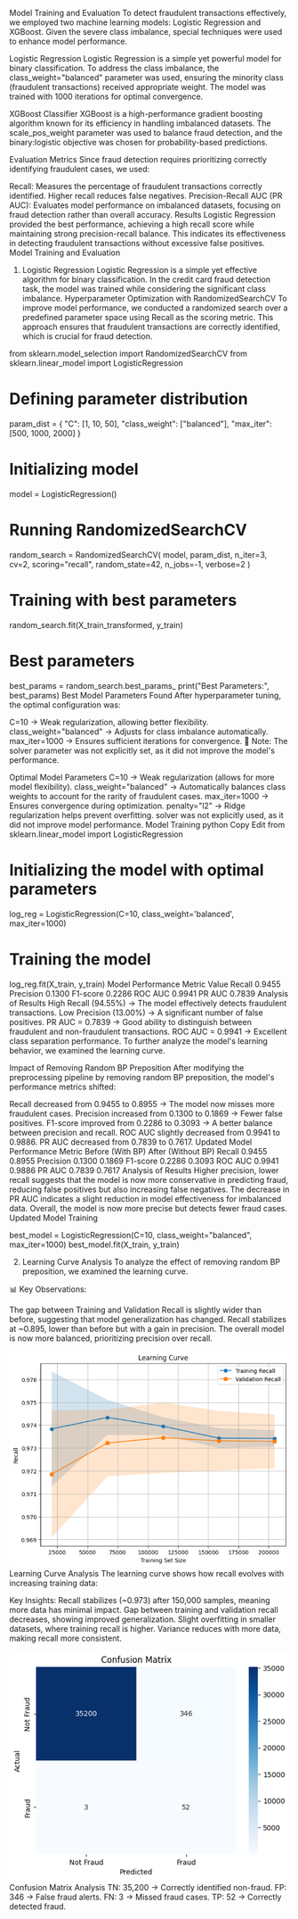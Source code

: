Model Training and Evaluation
To detect fraudulent transactions effectively, we employed two machine learning models: Logistic Regression and XGBoost. Given the severe class imbalance, special techniques were used to enhance model performance.

Logistic Regression
Logistic Regression is a simple yet powerful model for binary classification. To address the class imbalance, the class_weight="balanced" parameter was used, ensuring the minority class (fraudulent transactions) received appropriate weight. The model was trained with 1000 iterations for optimal convergence.

XGBoost Classifier
XGBoost is a high-performance gradient boosting algorithm known for its efficiency in handling imbalanced datasets. The scale_pos_weight parameter was used to balance fraud detection, and the binary:logistic objective was chosen for probability-based predictions.

Evaluation Metrics
Since fraud detection requires prioritizing correctly identifying fraudulent cases, we used:

Recall: Measures the percentage of fraudulent transactions correctly identified. Higher recall reduces false negatives.
Precision-Recall AUC (PR AUC): Evaluates model performance on imbalanced datasets, focusing on fraud detection rather than overall accuracy.
Results
Logistic Regression provided the best performance, achieving a high recall score while maintaining strong precision-recall balance. This indicates its effectiveness in detecting fraudulent transactions without excessive false positives.
Model Training and Evaluation
1. Logistic Regression
Logistic Regression is a simple yet effective algorithm for binary classification. In the credit card fraud detection task, the model was trained while considering the significant class imbalance.
Hyperparameter Optimization with RandomizedSearchCV
To improve model performance, we conducted a randomized search over a predefined parameter space using Recall as the scoring metric. This approach ensures that fraudulent transactions are correctly identified, which is crucial for fraud detection.


from sklearn.model_selection import RandomizedSearchCV
from sklearn.linear_model import LogisticRegression

# Defining parameter distribution
param_dist = {
    "C": [1, 10, 50],
    "class_weight": ["balanced"],
    "max_iter": [500, 1000, 2000]
}

# Initializing model
model = LogisticRegression()

# Running RandomizedSearchCV
random_search = RandomizedSearchCV(
    model, param_dist, n_iter=3, cv=2, scoring="recall", 
    random_state=42, n_jobs=-1, verbose=2
)

# Training with best parameters
random_search.fit(X_train_transformed, y_train)

# Best parameters
best_params = random_search.best_params_
print("Best Parameters:", best_params)
Best Model Parameters Found
After hyperparameter tuning, the optimal configuration was:

C=10 → Weak regularization, allowing better flexibility.
class_weight="balanced" → Adjusts for class imbalance automatically.
max_iter=1000 → Ensures sufficient iterations for convergence.
🚀 Note: The solver parameter was not explicitly set, as it did not improve the model's performance.

Optimal Model Parameters
C=10 → Weak regularization (allows for more model flexibility).
class_weight="balanced" → Automatically balances class weights to account for the rarity of fraudulent cases.
max_iter=1000 → Ensures convergence during optimization.
penalty="l2" → Ridge regularization helps prevent overfitting.
solver was not explicitly used, as it did not improve model performance.
Model Training
python
Copy
Edit
from sklearn.linear_model import LogisticRegression

# Initializing the model with optimal parameters
log_reg = LogisticRegression(C=10, class_weight='balanced', max_iter=1000)

# Training the model
log_reg.fit(X_train, y_train)
Model Performance
Metric	Value
Recall	0.9455
Precision	0.1300
F1-score	0.2286
ROC AUC	0.9941
PR AUC	0.7839
Analysis of Results
High Recall (94.55%) → The model effectively detects fraudulent transactions.
Low Precision (13.00%) → A significant number of false positives.
PR AUC = 0.7839 → Good ability to distinguish between fraudulent and non-fraudulent transactions.
ROC AUC = 0.9941 → Excellent class separation performance.
To further analyze the model's learning behavior, we examined the learning curve.

Impact of Removing Random BP Preposition
After modifying the preprocessing pipeline by removing random BP preposition, the model's performance metrics shifted:

Recall decreased from 0.9455 to 0.8955 → The model now misses more fraudulent cases.
Precision increased from 0.1300 to 0.1869 → Fewer false positives.
F1-score improved from 0.2286 to 0.3093 → A better balance between precision and recall.
ROC AUC slightly decreased from 0.9941 to 0.9886.
PR AUC decreased from 0.7839 to 0.7617.
Updated Model Performance
Metric	Before (With BP)	After (Without BP)
Recall	0.9455              	0.8955
Precision	0.1300	            0.1869
F1-score	0.2286	            0.3093
ROC AUC	0.9941	                0.9886
PR AUC	0.7839	                0.7617
Analysis of Results
Higher precision, lower recall suggests that the model is now more conservative in predicting fraud, reducing false positives but also increasing false negatives.
The decrease in PR AUC indicates a slight reduction in model effectiveness for imbalanced data.
Overall, the model is now more precise but detects fewer fraud cases.
Updated Model Training

best_model = LogisticRegression(C=10, class_weight="balanced", max_iter=1000)
best_model.fit(X_train, y_train)

2. Learning Curve Analysis
To analyze the effect of removing random BP preposition, we examined the learning curve.

📊 Key Observations:

The gap between Training and Validation Recall is slightly wider than before, suggesting that model generalization has changed.
Recall stabilizes at ~0.895, lower than before but with a gain in precision.
The overall model is now more balanced, prioritizing precision over recall.

![Learning Curve](image-2.png)
Learning Curve Analysis
The learning curve shows how recall evolves with increasing training data:

Key Insights:
Recall stabilizes (~0.973) after 150,000 samples, meaning more data has minimal impact.
Gap between training and validation recall decreases, showing improved generalization.
Slight overfitting in smaller datasets, where training recall is higher.
Variance reduces with more data, making recall more consistent.

![Confusion Marix](image-4.png)
Confusion Matrix Analysis
TN: 35,200 → Correctly identified non-fraud.
FP: 346 → False fraud alerts.
FN: 3 → Missed fraud cases.
TP: 52 → Correctly detected fraud.